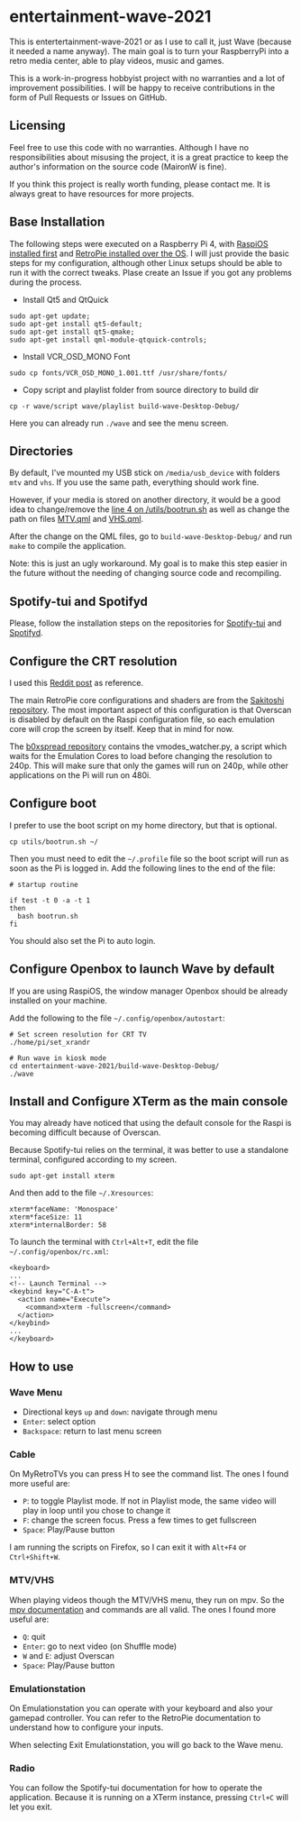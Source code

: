 # entertainment-wave-2021

This is entertertainment-wave-2021 or as I use to call it, just Wave (because it needed a name anyway). The main goal is to turn your RaspberryPi into a retro media center, able to play videos, music and games.

This is a work-in-progress hobbyist project with no warranties and a lot of improvement possibilities.
I will be happy to receive contributions in the form of Pull Requests or Issues on GitHub.

## Licensing

Feel free to use this code with no warranties. Although I have no responsibilities about misusing the project, it is a great practice to keep the author's information on the source code (MaironW is fine).

If you think this project is really worth funding, please contact me. It is always great to have resources for more projects.

## Base Installation

The following steps were executed on a Raspberry Pi 4, with [RaspiOS installed first](https://www.raspberrypi.com/documentation/computers/getting-started.html) and [RetroPie installed over the OS](https://retropie.org.uk/docs/Manual-Installation/).
I will just provide the basic steps for my configuration, although other Linux setups should be able to run it with the correct tweaks. Plase create an Issue if you got any problems during the process.

- Install Qt5 and QtQuick
```
sudo apt-get update;
sudo apt-get install qt5-default;
sudo apt-get install qt5-qmake;
sudo apt-get install qml-module-qtquick-controls;
```
- Install VCR_OSD_MONO Font
```
sudo cp fonts/VCR_OSD_MONO_1.001.ttf /usr/share/fonts/
```
- Copy script and playlist folder from source directory to build dir
```
cp -r wave/script wave/playlist build-wave-Desktop-Debug/
```
Here you can already run `./wave` and see the menu screen.

## Directories

By default, I've mounted my USB stick on `/media/usb_device` with folders `mtv` and `vhs`. If you use the same path, everything should work fine.

However, if your media is stored on another directory, it would be a good idea to change/remove the [line 4 on /utils/bootrun.sh](https://github.com/MaironW/entertainment-wave-2021/blob/d1dbef0a7153f674cfe4f1f06a3e976688047104/utils/bootrun.sh#L4) as well as change the path on files [MTV.qml](https://github.com/MaironW/entertainment-wave-2021/blob/master/wave/qml/MTV.qml) and [VHS.qml](https://github.com/MaironW/entertainment-wave-2021/blob/master/wave/qml/VHS.qml).

After the change on the QML files, go to `build-wave-Desktop-Debug/` and run `make` to compile the application.

Note: this is just an ugly workaround. My goal is to make this step easier in the future without the needing of changing source code and recompiling.

## Spotify-tui and Spotifyd

Please, follow the installation steps on the repositories for [Spotify-tui](https://github.com/Rigellute/spotify-tui) and [Spotifyd](https://github.com/Spotifyd/spotifyd).

## Configure the CRT resolution

I used this [Reddit post](https://www.reddit.com/r/RetroPie/comments/q91tlj/pi4_35mm_to_rca_composite_on_a_crt_240p_now/) as reference.

The main RetroPie core configurations and shaders are from the [Sakitoshi repository](https://github.com/Sakitoshi/retropie-crt-tvout).
The most important aspect of this configuration is that Overscan is disabled by default on the Raspi configuration file, so each emulation core will crop the screen by itself. Keep that in mind for now.

The [b0xspread repository](https://github.com/b0xspread/rpi4-crt) contains the vmodes_watcher.py, a script which waits for the Emulation Cores to load before changing the resolution to 240p.
This will make sure that only the games will run on 240p, while other applications on the Pi will run on 480i.

## Configure boot

I prefer to use the boot script on my home directory, but that is optional.

```
cp utils/bootrun.sh ~/
```
Then you must need to edit the `~/.profile` file so the boot script will run as soon as the Pi is logged in. Add the following lines to the end of the file:
```
# startup routine

if test -t 0 -a -t 1
then
  bash bootrun.sh
fi
```
You should also set the Pi to auto login.

## Configure Openbox to launch Wave by default

If you are using RaspiOS, the window manager Openbox should be already installed on your machine.

Add the following to the file `~/.config/openbox/autostart`:

```
# Set screen resolution for CRT TV
./home/pi/set_xrandr

# Run wave in kiosk mode
cd entertainment-wave-2021/build-wave-Desktop-Debug/
./wave
```

## Install and Configure XTerm as the main console

You may already have noticed that using the default console for the Raspi is becoming difficult because of Overscan.

Because Spotify-tui relies on the terminal, it was better to use a standalone terminal, configured according to my screen.

```
sudo apt-get install xterm
```

And then add to the file `~/.Xresources`:
```
xterm*faceName: 'Monospace'
xterm*faceSize: 11
xterm*internalBorder: 58
```
To launch the terminal with `Ctrl+Alt+T`, edit the file `~/.config/openbox/rc.xml`:
```
<keyboard>
...
<!-- Launch Terminal -->
<keybind key="C-A-t">
  <action name="Execute">
    <command>xterm -fullscreen</command>
  </action>
</keybind>
...
</keyboard>
```

## How to use

### Wave Menu

- Directional keys `up` and `down`: navigate through menu
- `Enter`: select option
- `Backspace`: return to last menu screen

### Cable

On MyRetroTVs you can press H to see the command list. The ones I found more useful are:

- `P`: to toggle Playlist mode. If not in Playlist mode, the same video will play in loop until you chose to change it
- `F`: change the screen focus. Press a few times to get fullscreen
- `Space`: Play/Pause button

I am running the scripts on Firefox, so I can exit it with `Alt+F4` or `Ctrl+Shift+W`.

### MTV/VHS

When playing videos though the MTV/VHS menu, they run on mpv. So the [mpv documentation](https://github.com/mpv-player/mpv) and commands are all valid. The ones I found more useful are:

- `Q`: quit
- `Enter`: go to next video (on Shuffle mode)
- `W` and `E`: adjust Overscan
- `Space`: Play/Pause button

### Emulationstation

On Emulationstation you can operate with your keyboard and also your gamepad controller. You can refer to the RetroPie documentation to understand how to configure your inputs.

When selecting Exit Emulationstation, you will go back to the Wave menu.

### Radio

You can follow the Spotify-tui documentation for how to operate the application. Because it is running on a XTerm instance, pressing `Ctrl+C` will let you exit.
